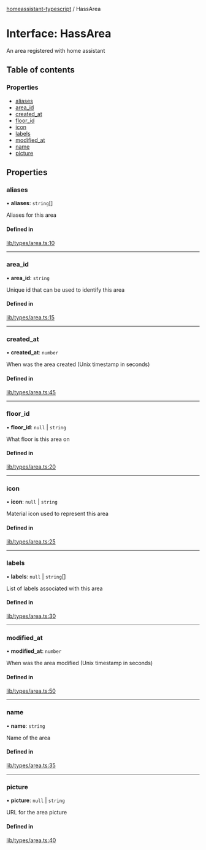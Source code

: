 [homeassistant-typescript](../README.md) / HassArea

# Interface: HassArea

An area registered with home assistant

## Table of contents

### Properties

- [aliases](HassArea.md#aliases)
- [area\_id](HassArea.md#area_id)
- [created\_at](HassArea.md#created_at)
- [floor\_id](HassArea.md#floor_id)
- [icon](HassArea.md#icon)
- [labels](HassArea.md#labels)
- [modified\_at](HassArea.md#modified_at)
- [name](HassArea.md#name)
- [picture](HassArea.md#picture)

## Properties

### aliases

• **aliases**: `string`[]

Aliases for this area

#### Defined in

[lib/types/area.ts:10](https://github.com/benwainwright/hass-ts/blob/65947ed/src/lib/types/area.ts#L10)

___

### area\_id

• **area\_id**: `string`

Unique id that can be used to identify this area

#### Defined in

[lib/types/area.ts:15](https://github.com/benwainwright/hass-ts/blob/65947ed/src/lib/types/area.ts#L15)

___

### created\_at

• **created\_at**: `number`

When was the area created (Unix timestamp in seconds)

#### Defined in

[lib/types/area.ts:45](https://github.com/benwainwright/hass-ts/blob/65947ed/src/lib/types/area.ts#L45)

___

### floor\_id

• **floor\_id**: ``null`` \| `string`

What floor is this area on

#### Defined in

[lib/types/area.ts:20](https://github.com/benwainwright/hass-ts/blob/65947ed/src/lib/types/area.ts#L20)

___

### icon

• **icon**: ``null`` \| `string`

Material icon used to represent this area

#### Defined in

[lib/types/area.ts:25](https://github.com/benwainwright/hass-ts/blob/65947ed/src/lib/types/area.ts#L25)

___

### labels

• **labels**: ``null`` \| `string`[]

List of labels associated with this area

#### Defined in

[lib/types/area.ts:30](https://github.com/benwainwright/hass-ts/blob/65947ed/src/lib/types/area.ts#L30)

___

### modified\_at

• **modified\_at**: `number`

When was the area modified (Unix timestamp in seconds)

#### Defined in

[lib/types/area.ts:50](https://github.com/benwainwright/hass-ts/blob/65947ed/src/lib/types/area.ts#L50)

___

### name

• **name**: `string`

Name of the area

#### Defined in

[lib/types/area.ts:35](https://github.com/benwainwright/hass-ts/blob/65947ed/src/lib/types/area.ts#L35)

___

### picture

• **picture**: ``null`` \| `string`

URL for the area picture

#### Defined in

[lib/types/area.ts:40](https://github.com/benwainwright/hass-ts/blob/65947ed/src/lib/types/area.ts#L40)
